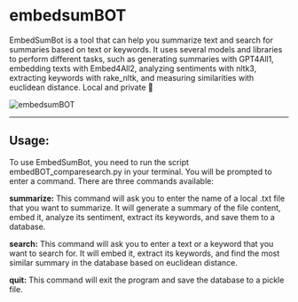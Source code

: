 # embedsumBOT

EmbedSumBot is a tool that can help you summarize text and search for summaries based on text or keywords. It uses several models and libraries to perform different tasks, such as generating summaries with GPT4All1, embedding texts with Embed4All2, analyzing sentiments with nltk3, extracting keywords with rake_nltk, and measuring similarities with euclidean distance. Local and private 💅

![embedsumBOT](https://github.com/EveryOneIsGross/embedsumBOT/assets/23621140/f9257814-e4a2-4c63-ada1-5788173c1c99)

---
## Usage:

To use EmbedSumBot, you need to run the script embedBOT_comparesearch.py in your terminal. You will be prompted to enter a command. There are three commands available:

**summarize:** This command will ask you to enter the name of a local .txt file that you want to summarize. It will generate a summary of the file content, embed it, analyze its sentiment, extract its keywords, and save them to a database.

**search:** This command will ask you to enter a text or a keyword that you want to search for. It will embed it, extract its keywords, and find the most similar summary in the database based on euclidean distance.

**quit:** This command will exit the program and save the database to a pickle file.
